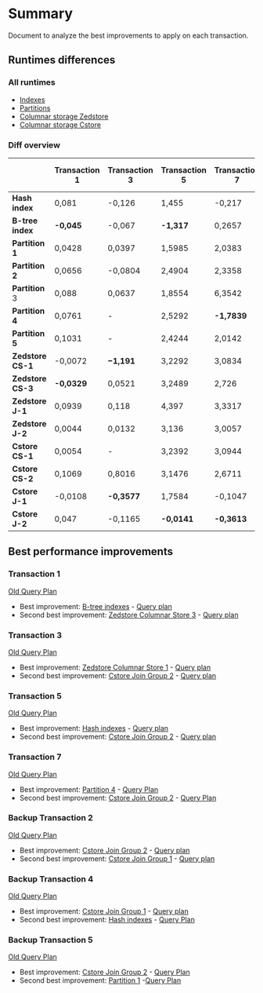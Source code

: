 # Summary

Document to analyze the best improvements to apply on each transaction.

## Runtimes differences

### All runtimes
- [Indexes](https://github.com/ADB-Team/railway-db-public/blob/main/doc/runtimes_indexes.md)
- [Partitions](https://github.com/ADB-Team/railway-db-public/blob/main/doc/runtimes_partitions.md)
- [Columnar storage Zedstore](https://github.com/ADB-Team/railway-db-public/blob/main/doc/runtimes_zedstore.md)
- [Columnar storage Cstore](https://github.com/ADB-Team/railway-db-public/blob/main/doc/runtimes_zedstore.md)

### Diff overview

||Transaction 1|Transaction 3|Transaction 5   |Transaction 7|Backup transaction 2|Backup transaction 4|Backup transaction 5|
|----|-------------|-------------|----------------|-------------|--------------------|--------------------|--------------------|
|**Hash index**|0,081        |-0,126       |1,455           |-0,217       |1,119               |**-0,688**              |1,996               |
|**B-tree index**|**-0,045**       |-0,067       |**-1,317**          |0,2657       |0,0866              |0,493               |-2,007              |
|**Partition 1**|0,0428       |0,0397       |1,5985          |2,0383       |-0,0993            |-0,074              |**-3,9392**             |
|**Partition 2**|0,0656       |-0,0804      |2,4904          |2,3358       |0,0138              |0,0601              |-0,1546             |
|**Partition** 3|0,088        |0,0637       |1,8554          |6,3542       |0,0749              |-0,0282             |-0,1624             |
|**Partition 4**|0,0761       |-            |2,5292          |**-1,7839**      |-0,0011             |-0,1599             |-0,1146             |
|**Partition 5**|0,1031       |-            |2,4244          |2,0142       |0,1136              |0,0091              |-0,2793             |
|**Zedstore CS-1**|-0,0072      |**−1,191**      |3,2292          |3,0834       |0,3525              |0,0823              |1,0984              |
|**Zedstore CS-3**|**-0,0329**      |0,0521       |3,2489          |2,726        |0,3004              |-0,0014             |0,9658              |
|**Zedstore J-1**|0,0939       |0,118        |4,397           |3,3317       |0,4409              |-0,6689             |1,0871              |
|**Zedstore J-2**|0,0044       |0,0132       |3,136           |3,0057       |0,3361              |0,07                |-3,2908             |
|**Cstore CS-1**|0,0054       |-            |3,2392          |3,0944       |0,3509              |0,0806              |1,0509              |
|**Cstore CS-2**|0,1069       |0,8016       |3,1476          |2,6711       |0,4321              |1,0604              |0,3191              |
|**Cstore J-1**|-0,0108      |**-0,3577**      |1,7584          |-0,1047      |**-0,1159**            |**-2,9067**             |0,3706              |
|**Cstore J-2**|0,047        |-0,1165      |**-0,0141**         |**-0,3613**      |**-0,1362**             |-0,309              |**-6,2677**             |

## Best performance improvements 

### Transaction 1

[Old Query Plan](https://github.com/ADB-Team/railway-db-public/blob/main/query-plans/original/transaction1.md)

- Best improvement: [B-tree indexes](https://github.com/ADB-Team/railway-db-public/blob/main/specs/indexes.md) - [Query plan](https://github.com/ADB-Team/railway-db-public/blob/main/query-plans/with-indexes/transaction1_btree.md)
- Second best improvement: [Zedstore Columnar Store 3](https://github.com/ADB-Team/railway-db-public/blob/main/specs/columnar-store.md#columnar-store-3) - [Query plan](https://github.com/ADB-Team/railway-db-public/blob/main/query-plans/columnar-stores/zedstore/cs3/transaction1.md)

### Transaction 3

[Old Query Plan](https://github.com/ADB-Team/railway-db-public/blob/main/query-plans/original/transaction3.md)

- Best improvement: [Zedstore Columnar Store 1](https://github.com/ADB-Team/railway-db-public/blob/main/specs/columnar-store.md#columnar-store-1) - [Query plan](https://github.com/ADB-Team/railway-db-public/blob/main/query-plans/columnar-stores/zedstore/cs1/transaction3.md)
- Second best improvement: [Cstore Join Group 2](https://github.com/ADB-Team/railway-db-public/blob/main/specs/columnar-store.md#join-group-2) - [Query plan]()

### Transaction 5

[Old Query Plan](https://github.com/ADB-Team/railway-db-public/blob/main/query-plans/original/transaction5.md)

- Best improvement: [Hash indexes](https://github.com/ADB-Team/railway-db-public/blob/main/specs/indexes.md) - [Query plan](https://github.com/ADB-Team/railway-db-public/blob/main/query-plans/with-indexes/transaction5_hash.md)
- Second best improvement: [Cstore Join Group 2](https://github.com/ADB-Team/railway-db-public/blob/main/specs/columnar-store.md#join-group-2) - [Query plan](https://github.com/ADB-Team/railway-db-public/blob/main/query-plans/columnar-stores/zedstore/jg2bt5.md)

### Transaction 7

[Old Query Plan](https://github.com/ADB-Team/railway-db-public/blob/main/query-plans/original/transaction7.md)

- Best improvement: [Partition 4](https://github.com/ADB-Team/railway-db-public/blob/main/specs/partitions.md#partition-4) - [Query Plan](https://github.com/ADB-Team/railway-db-public/blob/main/query-plans/partitions/partition4/transaction7.md)
- Second best improvement: [Cstore Join Group 2](https://github.com/ADB-Team/railway-db-public/blob/main/specs/columnar-store.md#join-group-2) - [Query Plan](https://github.com/ADB-Team/railway-db-public/blob/main/query-plans/columnar-stores/zedstore/jb2t7.md)

### Backup Transaction 2

[Old Query Plan](https://github.com/ADB-Team/railway-db-public/blob/main/query-plans/original/backup-transaction2.md)

- Best improvement: [Cstore Join Group 2](https://github.com/ADB-Team/railway-db-public/blob/main/specs/columnar-store.md#join-group-2) - [Query plan](https://github.com/ADB-Team/railway-db-public/blob/main/query-plans/cstore/cs2/backup-transaction2.md)
- Second best improvement: [Cstore Join Group 1](https://github.com/ADB-Team/railway-db-public/blob/main/specs/columnar-store.md#join-group-1) - [Query plan](https://github.com/ADB-Team/railway-db-public/blob/main/query-plans/cstore/cs1/backup-transaction2.md)

### Backup Transaction 4

[Old Query Plan](https://github.com/ADB-Team/railway-db-public/blob/main/query-plans/original/backup-transaction4.md)

- Best improvement: [Cstore Join Group 1](https://github.com/ADB-Team/railway-db-public/blob/main/specs/columnar-store.md#join-group-1) - [Query plan](https://github.com/ADB-Team/railway-db-public/blob/main/query-plans/columnar-stores/zedstore/jg1bt4.md)
- Second best improvement: [Hash indexes](https://github.com/ADB-Team/railway-db-public/blob/main/specs/indexes.md) - [Query Plan]()

### Backup Transaction 5

[Old Query Plan](https://github.com/ADB-Team/railway-db-public/blob/main/query-plans/original/backup-transaction5.md)

- Best improvement: [Cstore Join Group 2](https://github.com/ADB-Team/railway-db-public/blob/main/specs/columnar-store.md#join-group-2) - [Query Plan](https://github.com/ADB-Team/railway-db-public/blob/main/query-plans/columnar-stores/zedstore/jg2bt5.md)
- Second best improvement: [Partition 1](https://github.com/ADB-Team/railway-db-public/blob/main/specs/partitions.md#partition-1) -[Query Plan](https://github.com/ADB-Team/railway-db-public/tree/main/query-plans/partitions/partition1/backup-transaction5.md)
